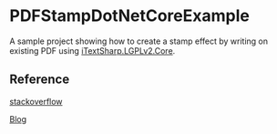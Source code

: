 # PDFStampDotNetCoreExample
A sample project showing how to create a stamp effect by writing on existing PDF using [iTextSharp.LGPLv2.Core](https://www.nuget.org/packages/iTextSharp.LGPLv2.Core/). 
## Reference
[stackoverflow](https://stackoverflow.com/questions/2372041/c-sharp-itextsharp-pdf-creation-with-watermark-on-each-page)

[Blog](https://www.taithienbo.com/stamp-a-pdf-using-itextsharp-for-net-core/)


